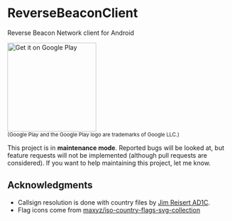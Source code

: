 # ReverseBeaconClient
Reverse Beacon Network client for Android

<a href='https://play.google.com/store/apps/details?id=nl.camilstaps.rbn'><img alt='Get it on Google Play' src='https://play.google.com/intl/en_us/badges/images/generic/en_badge_web_generic.png' width="200"/></a>  
<sup>(Google Play and the Google Play logo are trademarks of Google LLC.)</sup>

This project is in **maintenance mode**. Reported bugs will be looked at, but
feature requests will not be implemented (although pull requests are
considered). If you want to help maintaining this project, let me know.

## Acknowledgments

- Callsign resolution is done with country files by
  [Jim Reisert AD1C](http://www.country-files.com/).
- Flag icons come from
  [maxyz/iso-country-flags-svg-collection](https://github.com/maxyz/iso-country-flags-svg-collection)

